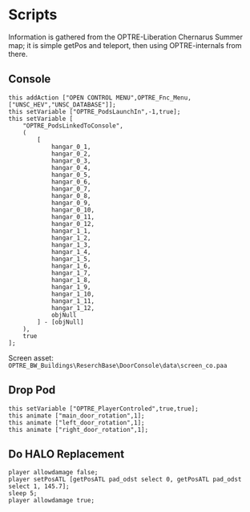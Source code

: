 # Scripts

Information is gathered from the OPTRE-Liberation Chernarus Summer map; it is simple getPos and teleport, then using OPTRE-internals from there.

## Console

```
this addAction ["OPEN CONTROL MENU",OPTRE_Fnc_Menu,["UNSC_HEV","UNSC_DATABASE"]];
this setVariable ["OPTRE_PodsLaunchIn",-1,true];
this setVariable [
    "OPTRE_PodsLinkedToConsole",
    (
        [
            hangar_0_1,
            hangar_0_2,
            hangar_0_3,
            hangar_0_4,
            hangar_0_5,
            hangar_0_6,
            hangar_0_7,
            hangar_0_8,
            hangar_0_9,
            hangar_0_10,
            hangar_0_11,
            hangar_0_12,
            hangar_1_1,
            hangar_1_2,
            hangar_1_3,
            hangar_1_4,
            hangar_1_5,
            hangar_1_6,
            hangar_1_7,
            hangar_1_8,
            hangar_1_9,
            hangar_1_10,
            hangar_1_11,
            hangar_1_12,
            objNull
        ] - [objNull]
    ),
    true
];
```

Screen asset: `OPTRE_BW_Buildings\ReserchBase\DoorConsole\data\screen_co.paa`

## Drop Pod

```
this setVariable ["OPTRE_PlayerControled",true,true];
this animate ["main_door_rotation",1];
this animate ["left_door_rotation",1];
this animate ["right_door_rotation",1];
```

## Do HALO Replacement

```
player allowdamage false;
player setPosATL [getPosATL pad_odst select 0, getPosATL pad_odst select 1, 145.7];
sleep 5;
player allowdamage true;
```